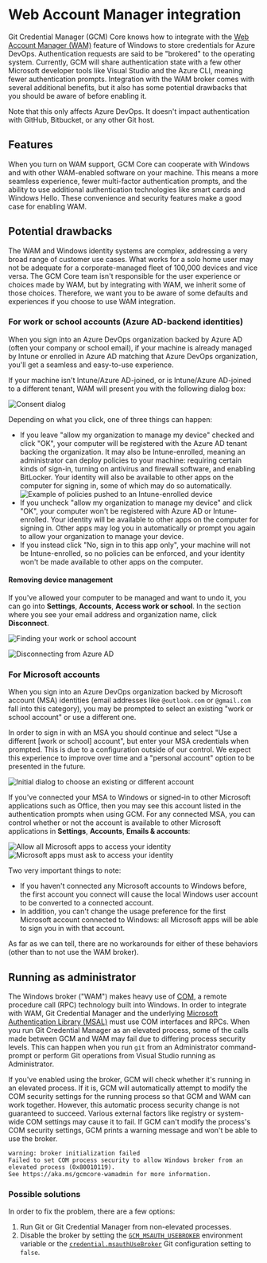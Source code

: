 # Web Account Manager integration

Git Credential Manager (GCM) Core knows how to integrate with the [Web Account Manager (WAM)](https://docs.microsoft.com/azure/active-directory/devices/concept-primary-refresh-token#key-terminology-and-components) feature of Windows to store credentials for Azure DevOps.
Authentication requests are said to be "brokered" to the operating system.
Currently, GCM will share authentication state with a few other Microsoft developer tools like Visual Studio and the Azure CLI, meaning fewer authentication prompts.
Integration with the WAM broker comes with several additional benefits, but it also has some potential drawbacks that you should be aware of before enabling it.

Note that this only affects Azure DevOps.
It doesn't impact authentication with GitHub, Bitbucket, or any other Git host.

## Features

When you turn on WAM support, GCM Core can cooperate with Windows and with other WAM-enabled software on your machine.
This means a more seamless experience, fewer multi-factor authentication prompts, and the ability to use additional authentication technologies like smart cards and Windows Hello.
These convenience and security features make a good case for enabling WAM.

## Potential drawbacks

The WAM and Windows identity systems are complex, addressing a very broad range of customer use cases.
What works for a solo home user may not be adequate for a corporate-managed fleet of 100,000 devices and vice versa.
The GCM Core team isn't responsible for the user experience or choices made by WAM, but by integrating with WAM, we inherit some of those choices.
Therefore, we want you to be aware of some defaults and experiences if you choose to use WAM integration.

### For work or school accounts (Azure AD-backend identities)
When you sign into an Azure DevOps organization backed by Azure AD (often your company or school email), if your machine is already managed by Intune or enrolled in Azure AD matching that Azure DevOps organization, you'll get a seamless and easy-to-use experience.

If your machine isn't Intune/Azure AD-joined, or is Intune/Azure AD-joined to a different tenant, WAM will present you with the following dialog box:

![Consent dialog](img/aad-questions.png)

Depending on what you click, one of three things can happen:

- If you leave "allow my organization to manage my device" checked and click "OK", your computer will be registered with the Azure AD tenant backing the organization.
It may also be Intune-enrolled, meaning an administrator can deploy policies to your machine: requiring certain kinds of sign-in, turning on antivirus and firewall software, and enabling BitLocker.
Your identity will also be available to other apps on the computer for signing in, some of which may do so automatically.
![Example of policies pushed to an Intune-enrolled device](img/aad-bitlocker.png)
- If you uncheck "allow my organization to manage my device" and click "OK", your computer won't be registered with Azure AD or Intune-enrolled.
Your identity will be available to other apps on the computer for signing in.
Other apps may log you in automatically or prompt you again to allow your organization to manage your device.
- If you instead click "No, sign in to this app only", your machine will not be Intune-enrolled, so no policies can be enforced, and your identity won't be made available to other apps on the computer.

#### Removing device management
If you've allowed your computer to be managed and want to undo it, you can go into **Settings**, **Accounts**, **Access work or school**.
In the section where you see your email address and organization name, click **Disconnect**.

![Finding your work or school account](img/aad-work-school.png)

![Disconnecting from Azure AD](img/aad-disconnect.png)

### For Microsoft accounts
When you sign into an Azure DevOps organization backed by Microsoft account (MSA) identities (email addresses like `@outlook.com` or `@gmail.com` fall into this category), you may be prompted to select an existing "work or school account" or use a different one.

In order to sign in with an MSA you should continue and select "Use a different [work or school] account", but enter your MSA credentials when prompted.
This is due to a configuration outside of our control.
We expect this experience to improve over time and a "personal account" option to be presented in the future.

![Initial dialog to choose an existing or different account](img/get-signed-in.png)

If you've connected your MSA to Windows or signed-in to other Microsoft applications such as Office, then you may see this account listed in the authentication prompts when using GCM.
For any connected MSA, you can control whether or not the account is available to other Microsoft applications in **Settings**, **Accounts**, **Emails & accounts**:

![Allow all Microsoft apps to access your identity](img/all-microsoft.png)
![Microsoft apps must ask to access your identity](img/apps-must-ask.png)

Two very important things to note:
* If you haven't connected any Microsoft accounts to Windows before, the first account you connect will cause the local Windows user account to be converted to a connected account.
* In addition, you can't change the usage preference for the first Microsoft account connected to Windows: all Microsoft apps will be able to sign you in with that account.

As far as we can tell, there are no workarounds for either of these behaviors (other than to not use the WAM broker).

## Running as administrator

The Windows broker ("WAM") makes heavy use of [COM](https://docs.microsoft.com/en-us/windows/win32/com/the-component-object-model), a remote procedure call (RPC) technology built into Windows.
In order to integrate with WAM, Git Credential Manager and the underlying [Microsoft Authentication Library (MSAL)](https://aka.ms/msal-net) must use COM interfaces and RPCs.
When you run Git Credential Manager as an elevated process, some of the calls made between GCM and WAM may fail due to differing process security levels.
This can happen when you run `git` from an Administrator command-prompt or perform Git operations from Visual Studio running as Administrator.

If you've enabled using the broker, GCM will check whether it's running in an
elevated process.
If it is, GCM will automatically attempt to modify the COM security settings for the running process so that GCM and WAM can work together.
However, this automatic process security change is not guaranteed to succeed.
Various external factors like registry or system-wide COM settings may cause it to fail.
If GCM can't modify the process's COM security settings, GCM prints a warning message and won't be able to use the broker.

```text
warning: broker initialization failed
Failed to set COM process security to allow Windows broker from an elevated process (0x80010119).
See https://aka.ms/gcmcore-wamadmin for more information.
```

### Possible solutions

In order to fix the problem, there are a few options:

1. Run Git or Git Credential Manager from non-elevated processes.
2. Disable the broker by setting the
   [`GCM_MSAUTH_USEBROKER`](environment.md#gcm_msauth_usebroker)
   environment variable or the
   [`credential.msauthUseBroker`](configuration.md#credentialmsauthusebroker)
   Git configuration setting to `false`.
